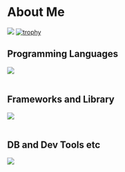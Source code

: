 # About Me

![](https://github-readme-stats.vercel.app/api/top-langs?username=EtoEto32&show_icons=true&locale=en&layout=compact)
[![trophy](https://github-profile-trophy.vercel.app/?username=EtoEto32)](https://github.com/ryo-ma/github-profile-trophy)
## Programming Languages

<img src="https://skillicons.dev/icons?i=html,css,js,typescript,python,c," /> <br /><br />

## Frameworks and Library

<img src="https://skillicons.dev/icons?i=vue,django,wordpress" /> <br /><br />

## DB and Dev Tools etc

<img src="https://skillicons.dev/icons?i=mysql,postgresql,git,github,vscode,linux,aws" /> <br /><br />
